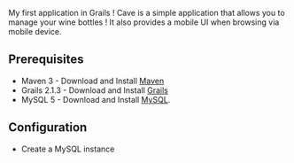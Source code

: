My first application in Grails ! Cave is a simple application that allows you to manage your wine bottles ! It also provides
a mobile UI when browsing via mobile device.

## Prerequisites
* Maven 3 - Download and Install [Maven](http://maven.apache.org/)
* Grails 2.1.3 - Download and Install [Grails](https://grails.org)
* MySQL 5 - Download and Install [MySQL](http://http://www.mysql.fr/products/workbench/).

## Configuration
* Create a MySQL instance 